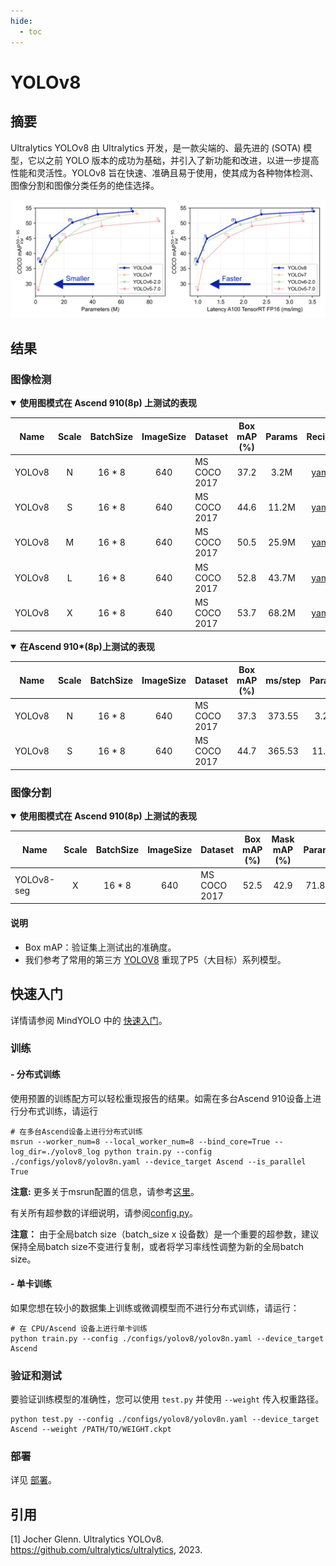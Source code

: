 ```yaml
---
hide:
  - toc
---
```


# YOLOv8

## 摘要
Ultralytics YOLOv8 由 Ultralytics 开发，是一款尖端的、最先进的 (SOTA) 模型，它以之前 YOLO 版本的成功为基础，并引入了新功能和改进，以进一步提高性能和灵活性。YOLOv8 旨在快速、准确且易于使用，使其成为各种物体检测、图像分割和图像分类任务的绝佳选择。

<div align=center>
<img src="https://raw.githubusercontent.com/zhanghuiyao/pics/main/mindyolomindyolo-yolov8-comparison-plots.png"/>
</div>

## 结果

### 图像检测

<details open markdown>
<summary><b>使用图模式在 Ascend 910(8p) 上测试的表现</b></summary>

| Name   |        Scale       | BatchSize | ImageSize | Dataset      | Box mAP (%) | Params |                Recipe                        | Download                                                                                                             |
|--------|        :---:       |   :---:   |   :---:   |--------------|    :---:    |  :---: |                :---:                         |        :---:       |
| YOLOv8 | N                  |  16 * 8   |    640    | MS COCO 2017 |    37.2     | 3.2M   | [yaml](https://github.com/mindspore-lab/mindyolo/blob/master/configs/yolov8/yolov8n.yaml)        | [weights](https://download.mindspore.cn/toolkits/mindyolo/yolov8/yolov8-n_500e_mAP372-cc07f5bd.ckpt)                 |
| YOLOv8 | S                  |  16 * 8   |    640    | MS COCO 2017 |    44.6     | 11.2M  | [yaml](https://github.com/mindspore-lab/mindyolo/blob/master/configs/yolov8/yolov8s.yaml)        | [weights](https://download.mindspore.cn/toolkits/mindyolo/yolov8/yolov8-s_500e_mAP446-3086f0c9.ckpt)                 |
| YOLOv8 | M                  |  16 * 8   |    640    | MS COCO 2017 |    50.5     | 25.9M  | [yaml](https://github.com/mindspore-lab/mindyolo/blob/master/configs/yolov8/yolov8m.yaml)        | [weights](https://download.mindspore.cn/toolkits/mindyolo/yolov8/yolov8-m_500e_mAP505-8ff7a728.ckpt)                 |
| YOLOv8 | L                  |  16 * 8   |    640    | MS COCO 2017 |    52.8     | 43.7M  | [yaml](https://github.com/mindspore-lab/mindyolo/blob/master/configs/yolov8/yolov8l.yaml)        | [weights](https://download.mindspore.cn/toolkits/mindyolo/yolov8/yolov8-l_500e_mAP528-6e96d6bb.ckpt)                 |
| YOLOv8 | X                  |  16 * 8   |    640    | MS COCO 2017 |    53.7     | 68.2M  | [yaml](https://github.com/mindspore-lab/mindyolo/blob/master/configs/yolov8/yolov8x.yaml)        | [weights](https://download.mindspore.cn/toolkits/mindyolo/yolov8/yolov8-x_500e_mAP537-b958e1c7.ckpt)                 |
</details>

<details open markdown>
<summary><b>在Ascend 910*(8p)上测试的表现</b></summary>

| Name   |        Scale       | BatchSize | ImageSize | Dataset      | Box mAP (%) | ms/step | Params |                Recipe                        | Download                                                                                                             |
|--------|        :---:       |   :---:   |   :---:   |--------------|    :---:    |  :---:  |  :---: |                :---:                         |        :---:       |
| YOLOv8 | N                  |  16 * 8   |    640    | MS COCO 2017 |     37.3    | 373.55  | 3.2M   | [yaml](https://github.com/mindspore-lab/mindyolo/blob/master/configs/yolov8/yolov8n.yaml)        | [weights](https://download-mindspore.osinfra.cn/toolkits/mindyolo/yolov8/yolov8-n_500e_mAP372-0e737186-910v2.ckpt)                 |
| YOLOv8 | S                  |  16 * 8   |    640    | MS COCO 2017 |     44.7    | 365.53  | 11.2M  | [yaml](https://github.com/mindspore-lab/mindyolo/blob/master/configs/yolov8/yolov8s.yaml)        | [weights](https://download-mindspore.osinfra.cn/toolkits/mindyolo/yolov8/yolov8-s_500e_mAP446-fae4983f-910v2.ckpt)  |
</details>

### 图像分割

<details open markdown>
<summary><b>使用图模式在 Ascend 910(8p) 上测试的表现</b></summary>

| Name       | Scale | BatchSize | ImageSize | Dataset      | Box mAP (%) | Mask mAP (%) | Params |                Recipe                        | Download                                                                                                       |
|------------| :---: |   :---:   |   :---:   |--------------|    :---:    |     :---:    |  :---: |                :---:                         |        :---:       |
| YOLOv8-seg |   X   |  16 * 8   |    640    | MS COCO 2017 |     52.5    |     42.9     |  71.8M | [yaml](https://github.com/mindspore-lab/mindyolo/blob/master/configs/yolov8/seg/yolov8x-seg.yaml) | [weights](https://download.mindspore.cn/toolkits/mindyolo/yolov8/yolov8-x-seg_300e_mAP_mask_429-b4920557.ckpt) |
</details>

#### 说明

- Box mAP：验证集上测试出的准确度。
- 我们参考了常用的第三方 [YOLOV8](https://github.com/ultralytics/ultralytics) 重现了P5（大目标）系列模型。

## 快速入门

详情请参阅 MindYOLO 中的 [快速入门](../tutorials/quick_start.md)。

### 训练


#### - 分布式训练

使用预置的训练配方可以轻松重现报告的结果。如需在多台Ascend 910设备上进行分布式训练，请运行
```shell
# 在多台Ascend设备上进行分布式训练
msrun --worker_num=8 --local_worker_num=8 --bind_core=True --log_dir=./yolov8_log python train.py --config ./configs/yolov8/yolov8n.yaml --device_target Ascend --is_parallel True
```

**注意:** 更多关于msrun配置的信息，请参考[这里](https://www.mindspore.cn/tutorials/experts/zh-CN/r2.3.1/parallel/msrun_launcher.html)。

有关所有超参数的详细说明，请参阅[config.py](https://github.com/mindspore-lab/mindyolo/blob/master/mindyolo/utils/config.py)。

**注意：** 由于全局batch size（batch_size x 设备数）是一个重要的超参数，建议保持全局batch size不变进行复制，或者将学习率线性调整为新的全局batch size。

#### - 单卡训练

如果您想在较小的数据集上训练或微调模型而不进行分布式训练，请运行：

```shell
# 在 CPU/Ascend 设备上进行单卡训练
python train.py --config ./configs/yolov8/yolov8n.yaml --device_target Ascend
```


### 验证和测试

要验证训练模型的准确性，您可以使用 `test.py` 并使用 `--weight` 传入权重路径。

```
python test.py --config ./configs/yolov8/yolov8n.yaml --device_target Ascend --weight /PATH/TO/WEIGHT.ckpt
```

### 部署

详见 [部署](../tutorials/deployment.md)。

## 引用

<!--- Guideline: Citation format should follow GB/T 7714. -->
[1] Jocher Glenn. Ultralytics YOLOv8. https://github.com/ultralytics/ultralytics, 2023.
